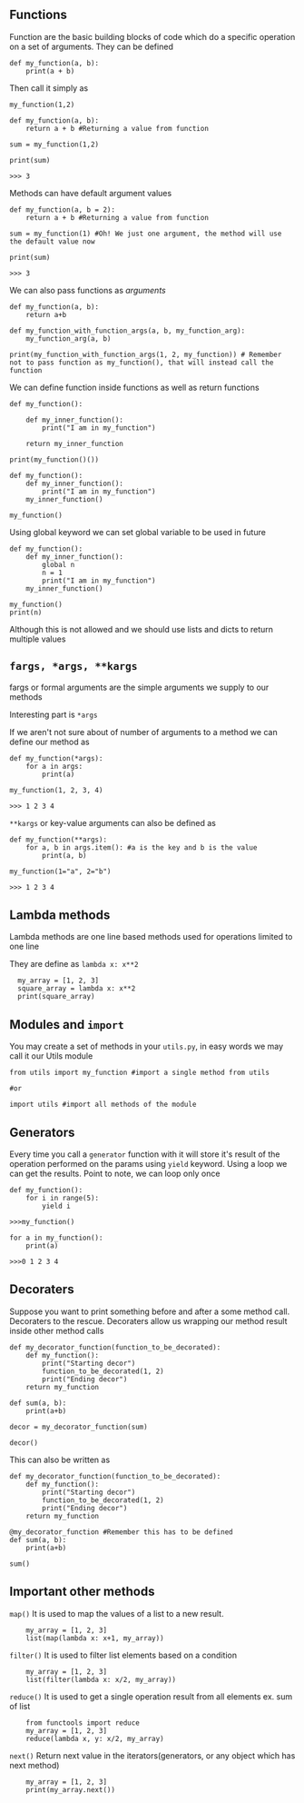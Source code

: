 ## Functions

Function are the basic building blocks of code which do a specific operation on a set of arguments.
They can be defined

```
def my_function(a, b):
    print(a + b)
```

Then call it simply as

`my_function(1,2)`

```
def my_function(a, b):
    return a + b #Returning a value from function

sum = my_function(1,2)

print(sum)

>>> 3
```
Methods can have default argument values

```
def my_function(a, b = 2):
    return a + b #Returning a value from function

sum = my_function(1) #Oh! We just one argument, the method will use the default value now

print(sum)

>>> 3
```

We can also pass functions as *arguments*

```
def my_function(a, b):
    return a+b

def my_function_with_function_args(a, b, my_function_arg):
    my_function_arg(a, b)

print(my_function_with_function_args(1, 2, my_function)) # Remember not to pass function as my_function(), that will instead call the function
```

We can define function inside functions as well as return functions

```
def my_function():

    def my_inner_function():
        print("I am in my_function")

    return my_inner_function

print(my_function()())
```

```
def my_function():
    def my_inner_function():
        print("I am in my_function")
    my_inner_function()

my_function()

```

Using global keyword we can set global variable to be used in future


```
def my_function():
    def my_inner_function():
        global n
        n = 1
        print("I am in my_function")
    my_inner_function()

my_function()
print(n)

```
Although this is not allowed and we should use lists and dicts to return multiple values

## `fargs, *args, **kargs`

fargs or formal arguments are the simple arguments we supply to our methods

Interesting part is `*args`

If we aren't not sure about of number of arguments to a method we can define our method as

```
def my_function(*args):
    for a in args:
        print(a)

my_function(1, 2, 3, 4)

>>> 1 2 3 4
```

`**kargs` or key-value arguments can also be defined as

```
def my_function(**args):
    for a, b in args.item(): #a is the key and b is the value
        print(a, b)

my_function(1="a", 2="b")

>>> 1 2 3 4
```

## Lambda methods
Lambda methods are one line based methods used for operations limited to one line

They are define as `lambda x: x**2`

```
  my_array = [1, 2, 3]
  square_array = lambda x: x**2
  print(square_array)
```

## Modules and `import`

You may create a set of methods in your `utils.py`, in easy words we may call it our Utils module

```
from utils import my_function #import a single method from utils

#or

import utils #import all methods of the module
```

## Generators
Every time you call a `generator` function with it will store it's result of the operation performed on the params using `yield` keyword. Using a loop we can get the results. Point to note, we can loop only once

```
def my_function():
    for i in range(5):
        yield i

>>>my_function()

for a in my_function():
    print(a)

>>>0 1 2 3 4
```

## Decoraters
Suppose you want to print something before and after a some method call. Decoraters to the rescue.
Decoraters allow us wrapping our method result inside other method calls


```
def my_decorator_function(function_to_be_decorated):
    def my_function():
        print("Starting decor")
        function_to_be_decorated(1, 2)
        print("Ending decor")
    return my_function

def sum(a, b):
    print(a+b)

decor = my_decorator_function(sum)

decor()
```

This can also be written as

```
def my_decorator_function(function_to_be_decorated):
    def my_function():
        print("Starting decor")
        function_to_be_decorated(1, 2)
        print("Ending decor")
    return my_function

@my_decorator_function #Remember this has to be defined
def sum(a, b):
    print(a+b)

sum()
```

## Important other methods

`map()` It is used to map the values of a list to a new result.

```
    my_array = [1, 2, 3]
    list(map(lambda x: x+1, my_array))
```

`filter()` It is used to filter list elements based on a condition

```
    my_array = [1, 2, 3]
    list(filter(lambda x: x/2, my_array))
```

`reduce()` It is used to get a single operation result from all elements ex. sum of list

```
    from functools import reduce
    my_array = [1, 2, 3]
    reduce(lambda x, y: x/2, my_array)
```

`next()` Return next value in the iterators(generators, or any object which has next method)

```
    my_array = [1, 2, 3]
    print(my_array.next())
```
